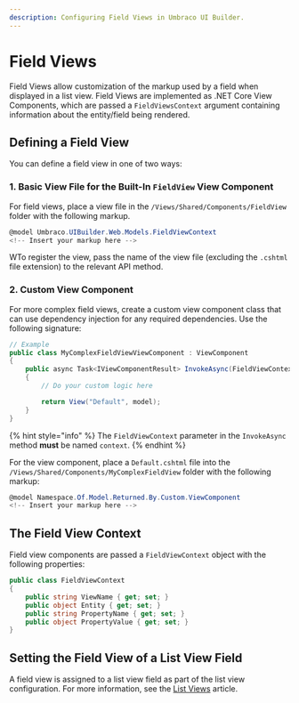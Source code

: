 ```yaml
---
description: Configuring Field Views in Umbraco UI Builder.
---
```


# Field Views

Field Views allow customization of the markup used by a field when displayed in a list view. Field Views are implemented as .NET Core View Components, which are passed a `FieldViewsContext` argument containing information about the entity/field being rendered.

## Defining a Field View

You can define a field view in one of two ways:

### 1. Basic View File for the Built-In `FieldView` View Component

For field views, place a view file in the `/Views/Shared/Components/FieldView` folder with the following markup.

````csharp
@model Umbraco.UIBuilder.Web.Models.FieldViewContext
<!-- Insert your markup here -->
````

WTo register the view, pass the name of the view file (excluding the `.cshtml` file extension) to the relevant API method.

### 2. Custom View Component

For more complex field views, create a custom view component class that can use dependency injection for any required dependencies. Use the following signature:

````csharp
// Example
public class MyComplexFieldViewViewComponent : ViewComponent
{
    public async Task<IViewComponentResult> InvokeAsync(FieldViewContext context)
    {
        // Do your custom logic here

        return View("Default", model);
    }
}
````

{% hint style="info" %}
The `FieldViewContext` parameter in the `InvokeAsync` method **must** be named `context`.
{% endhint %}

For the view component, place a `Default.cshtml` file into the `/Views/Shared/Components/MyComplexFieldView` folder with the following markup:

````csharp
@model Namespace.Of.Model.Returned.By.Custom.ViewComponent
<!-- Insert your markup here -->
````

## The Field View Context

Field view components are passed a `FieldViewContext` object with the following properties:

````csharp
public class FieldViewContext
{
    public string ViewName { get; set; }
    public object Entity { get; set; }
    public string PropertyName { get; set; }
    public object PropertyValue { get; set; }
}
````

## Setting the Field View of a List View Field

A field view is assigned to a list view field as part of the list view configuration. For more information, see the [List Views](list-views.md#setting-the-view-of-a-field) article.
